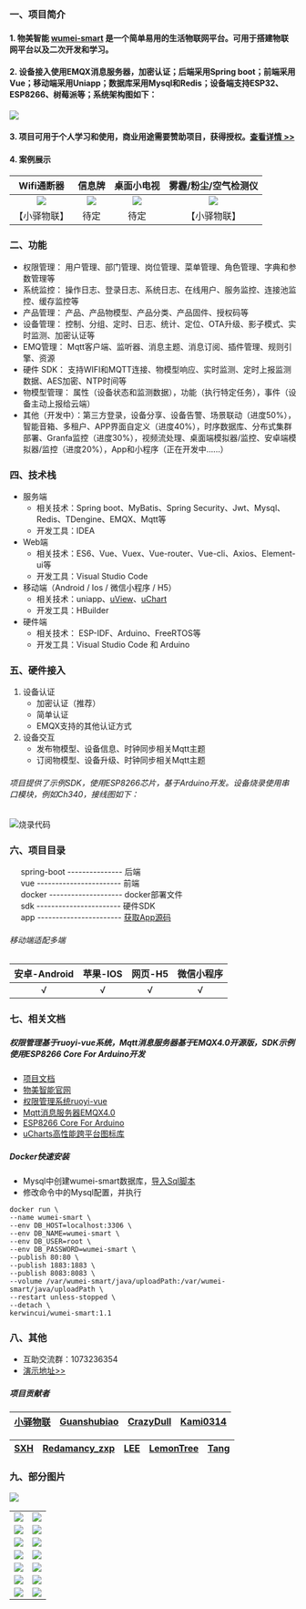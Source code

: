 
### 一、项目简介

#### 1. 物美智能 [wumei-smart](http://wumei.live/) 是一个简单易用的生活物联网平台。可用于搭建物联网平台以及二次开发和学习。

#### 2. 设备接入使用EMQX消息服务器，加密认证；后端采用Spring boot；前端采用Vue；移动端采用Uniapp；数据库采用Mysql和Redis；设备端支持ESP32、ESP8266、树莓派等；系统架构图如下：
<img src="https://oscimg.oschina.net/oscnet/up-98eefff896394066a60d664b875a3d05d1d.png" max-width="800" />

#### 3. 项目可用于个人学习和使用，商业用途需要赞助项目，获得授权。[查看详情 >>](https://gitee.com/kerwincui/wumei-smart/blob/master/app/README.md)

#### 4. 案例展示
|   Wifi通断器  |   信息牌  |  桌面小电视  |  雾霾/粉尘/空气检测仪
|  :----:  | :----------:  |:----------:  |:----------:  |
| ![](https://oscimg.oschina.net/oscnet/up-91921ed009aed9b70e99e6216a3ffb5c707.png)  | ![](https://oscimg.oschina.net/oscnet/up-b25dde78b0127e0ec08db4496fcf777069d.png) | ![](https://oscimg.oschina.net/oscnet/up-9c53911f42386189b943ce753abed5346f7.png) | ![](https://oscimg.oschina.net/oscnet/up-072a5880eaf5ea502dc265bc208902b8529.png)
| 【小驿物联】  | 待定 | 待定 | 【小驿物联】



### 二、功能
- 权限管理： 用户管理、部门管理、岗位管理、菜单管理、角色管理、字典和参数管理等
- 系统监控： 操作日志、登录日志、系统日志、在线用户、服务监控、连接池监控、缓存监控等
- 产品管理： 产品、产品物模型、产品分类、产品固件、授权码等
- 设备管理： 控制、分组、定时、日志、统计、定位、OTA升级、影子模式、实时监测、加密认证等
- EMQ管理： Mqtt客户端、监听器、消息主题、消息订阅、插件管理、规则引擎、资源
- 硬件 SDK： 支持WIFI和MQTT连接、物模型响应、实时监测、定时上报监测数据、AES加密、NTP时间等
- 物模型管理： 属性（设备状态和监测数据），功能（执行特定任务），事件（设备主动上报给云端）
- 其他（开发中）：第三方登录，设备分享、设备告警、场景联动（进度50%），智能音箱、多租户、APP界面自定义（进度40%），时序数据库、分布式集群部署、Granfa监控（进度30%），视频流处理、桌面端模拟器/监控、安卓端模拟器/监控（进度20%），App和小程序（正在开发中......）


### 四、技术栈    
* 服务端
    - 相关技术：Spring boot、MyBatis、Spring Security、Jwt、Mysql、Redis、TDengine、EMQX、Mqtt等
    - 开发工具：IDEA    
* Web端
    - 相关技术：ES6、Vue、Vuex、Vue-router、Vue-cli、Axios、Element-ui等 
    - 开发工具：Visual Studio Code    
* 移动端（Android / Ios / 微信小程序 / H5）
    - 相关技术：uniapp、[uView](https://www.uviewui.com/)、[uChart](https://www.ucharts.cn/)
    - 开发工具：HBuilder
* 硬件端
    - 相关技术： ESP-IDF、Arduino、FreeRTOS等
    - 开发工具：Visual Studio Code 和 Arduino

### 五、硬件接入
1. 设备认证
    * 加密认证（推荐）
    * 简单认证
    * EMQX支持的其他认证方式 
2. 设备交互
    * 发布物模型、设备信息、时钟同步相关Mqtt主题
    * 订阅物模型、设备升级、时钟同步相关Mqtt主题

###### 项目提供了示例SDK，使用ESP8266芯片，基于Arduino开发。设备烧录使用串口模块，例如Ch340，接线图如下：
![烧录代码](https://oscimg.oschina.net/oscnet/up-ed61da9a62390de451715686d6a6b37c190.png)


### 六、项目目录
&nbsp;&nbsp;&nbsp;&nbsp; spring-boot --------------- 后端<br/>
&nbsp;&nbsp;&nbsp;&nbsp; vue ----------------------- 前端<br />
&nbsp;&nbsp;&nbsp;&nbsp; docker -------------------- docker部署文件<br />
&nbsp;&nbsp;&nbsp;&nbsp; sdk ----------------------- 硬件SDK<br />
&nbsp;&nbsp;&nbsp;&nbsp; app ----------------------- [获取App源码](https://gitee.com/kerwincui/wumei-smart/tree/master/app)<br />

###### 移动端适配多端
|安卓-Android|苹果-IOS|网页-H5|微信小程序|
| :---: | :---: | :---: | :---: |
|√|√|√|√|


### 七、相关文档
##### 权限管理基于ruoyi-vue系统，Mqtt消息服务器基于EMQX4.0开源版，SDK示例使用ESP8266 Core For Arduino开发
* [项目文档](http://wumei.live/kerwincui/document/wiki/)
* [物美智能官网](http://wumei.live/)
* [权限管理系统ruoyi-vue](https://gitee.com/y_project/RuoYi-Vue)
* [Mqtt消息服务器EMQX4.0](https://github.com/emqx/emqx)
* [ESP8266 Core For Arduino](https://github.com/esp8266/Arduino)
* [uCharts高性能跨平台图标库](https://www.ucharts.cn)
##### Docker快速安装
* Mysql中创建wumei-smart数据库，[导入Sql脚本](https://gitee.com/kerwincui/wumei-smart/tree/master/springboot/sql)
* 修改命令中的Mysql配置，并执行
```
docker run \
--name wumei-smart \
--env DB_HOST=localhost:3306 \
--env DB_NAME=wumei-smart \
--env DB_USER=root \
--env DB_PASSWORD=wumei-smart \
--publish 80:80 \
--publish 1883:1883 \
--publish 8083:8083 \
--volume /var/wumei-smart/java/uploadPath:/var/wumei-smart/java/uploadPath \
--restart unless-stopped \
--detach \
kerwincui/wumei-smart:1.1
```


### 八、其他
* 互助交流群：1073236354
* [演示地址>>](https://iot.wumei.live/)

##### 项目贡献者 

|[小驿物联](https://gitee.com/iot-xiaoyi) |[Guanshubiao](https://gitee.com/guanshubiao)|[CrazyDull](https://gitee.com/crazyDull) |[Kami0314](https://github.com/kami0314)|
|--|--|--|--|

| [SXH](https://gitee.com/sixiaohu) | [Redamancy_zxp](https://gitee.com/redamancy-zxp) | [LEE](https://gitee.com/yueming188) | [LemonTree](https://gitee.com/fishhunterplus) | [Tang](https://gitee.com/mexiaotang)
|--|--|--|--|--|


### 九、部分图片
<img src="https://oscimg.oschina.net/oscnet/up-a6e2f49e9886cd9d4ee72449f148beabe9e.png"/><br />

<table>
    <tr>
        <td><img src="https://oscimg.oschina.net/oscnet/up-60ff517f5362f4c7b98bb4cb3df543e4ecb.png"/></td>
        <td><img src="https://oscimg.oschina.net/oscnet/up-d9dd014cec34b6424eb6d768e362356a622.png"/></td>
    </tr>
    <tr>
        <td><img src="https://oscimg.oschina.net/oscnet/up-cefbaf28d2ea5438b17dbad53638852519b.png"/></td>
        <td><img src="https://oscimg.oschina.net/oscnet/up-20672c691106771f3a38168c0f6c6a7bf20.png"/></td>
    </tr>
    <tr>
        <td><img src="https://oscimg.oschina.net/oscnet/up-75e099216e1fa33f5e83989838ffd1b16fa.png"/></td>
        <td><img src="https://oscimg.oschina.net/oscnet/up-51d2ae913a83a542fc2c3b6f802dc34369f.png"/></td>
    </tr>
        <tr>
        <td><img src="https://oscimg.oschina.net/oscnet/up-287864587ec8116ee8be115a94d1d6f9302.png"/></td>
        <td><img src="https://oscimg.oschina.net/oscnet/up-2b0a744a83f939b6694dc33c7b80193029b.png"/></td>
    </tr>	 
    <tr>
        <td><img src="https://oscimg.oschina.net/oscnet/up-c8c388b20e70f6a668749aab94d214b8270.png"/></td>
        <td><img src="https://oscimg.oschina.net/oscnet/up-cc512e6367b55a3afa78bee7e1cd8c8cab9.png"/></td>
    </tr>
        <tr>
        <td><img src="https://oscimg.oschina.net/oscnet/up-457424f66db64e5e66d200d94a0d42358ad.png"/></td>
        <td><img src="https://oscimg.oschina.net/oscnet/up-bf47113b636fa96ceaf9607df795f8b3a17.png"/></td>
    </tr>
        <td><img src="https://oscimg.oschina.net/oscnet/up-e05690366e11fb173cebafcba57b5567e38.png"/></td>
        <td><img src="https://oscimg.oschina.net/oscnet/up-f7856cca6a3dd60afafd1cb0e1ae67c596e.png"/></td>
    </tr>
</table>



